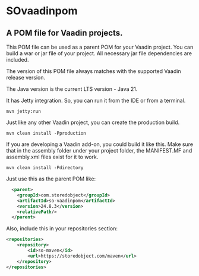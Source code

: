 # SOvaadinpom
## A POM file for Vaadin projects.

This POM file can be used as a parent POM for your Vaadin project.
You can build a war or jar file of your project.
All necessary jar file dependencies are included.

The version of this POM file always matches with the supported Vaadin release version.

The Java version is the current LTS version - Java 21.

It has Jetty integration. So, you can run it from the IDE or from a terminal.
```shell
mvn jetty:run
```

Just like any other Vaadin project, you can create the production build.
```shell
mvn clean install -Pproduction
```

If you are developing a Vaadin add-on, you could build it like this. Make sure that in the assembly folder under your
project folder, the MANIFEST.MF and assembly.xml files exist for it to work.
```shell
mvn clean install -Pdirectory
```

Just use this as the parent POM like:
```xml
  <parent>
    <groupId>com.storedobject</groupId>
    <artifactId>so-vaadinpom</artifactId>
    <version>24.8.3</version>
    <relativePath/>
  </parent>
```
Also, include this in your repositories section:
```xml
<repositories>
    <repository>
        <id>so-maven</id>
        <url>https://storedobject.com/maven</url>
    </repository>
</repositories>
```